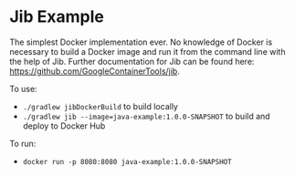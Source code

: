 # Jib Example

The simplest Docker implementation ever. No knowledge of Docker is necessary to build a Docker image and run it from the command line with the help of Jib.
Further documentation for Jib can be found here: https://github.com/GoogleContainerTools/jib.

To use:

* `./gradlew jibDockerBuild` to build locally
* `./gradlew jib --image=java-example:1.0.0-SNAPSHOT` to build and deploy to Docker Hub

To run:

* `docker run -p 8080:8080 java-example:1.0.0-SNAPSHOT`